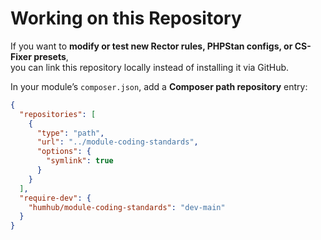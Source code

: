 # Working on this Repository

If you want to **modify or test new Rector rules, PHPStan configs, or CS-Fixer presets**,  
you can link this repository locally instead of installing it via GitHub.

In your module’s `composer.json`, add a **Composer path repository** entry:

```json
{
  "repositories": [
    {
      "type": "path",
      "url": "../module-coding-standards",
      "options": {
        "symlink": true
      }
    }
  ],
  "require-dev": {
    "humhub/module-coding-standards": "dev-main"
  }
}
```